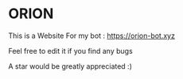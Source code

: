 # ORION
This is a Website For my bot : https://orion-bot.xyz

Feel free to edit it if you find any bugs 

A star would be greatly appreciated :)
